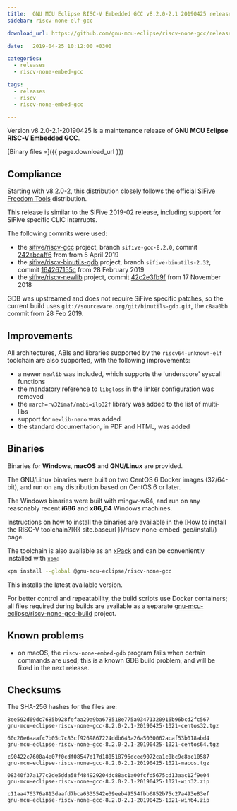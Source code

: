 ```yaml
---
title:  GNU MCU Eclipse RISC-V Embedded GCC v8.2.0-2.1 20190425 released
sidebar: riscv-none-elf-gcc

download_url: https://github.com/gnu-mcu-eclipse/riscv-none-gcc/releases/tag/v8.2.0-2.1-20190425/

date:   2019-04-25 10:12:00 +0300

categories:
  - releases
  - riscv-none-embed-gcc

tags:
  - releases
  - riscv
  - riscv-none-embed-gcc

---
```


Version v8.2.0-2.1-20190425 is a maintenance release of **GNU MCU Eclipse
RISC-V Embedded GCC**.

[Binary files »]({{ page.download_url }})

## Compliance

Starting with v8.2.0-2, this distribution closely follows the official
[SiFive](https://www.sifive.com)
[Freedom Tools](https://github.com/sifive/freedom-tools) distribution.

This release is similar to the SiFive 2019-02 release, including support for
SiFive specific CLIC interrupts.

The following commits were used:

- the [sifive/riscv-gcc](https://github.com/sifive/riscv-gcc) project,
branch `sifive-gcc-8.2.0`, commit
[242abcaff6](https://github.com/sifive/riscv-gcc/tree/242abcaff697d0a1ea12dccc975465e1bfeb8331)
from from 5 April 2019
- the [sifive/riscv-binutils-gdb](https://github.com/sifive/riscv-binutils-gdb)
project, branch `sifive-binutils-2.32`, commit
[164267155c](https://github.com/sifive/riscv-binutils-gdb/tree/164267155c96f91472a539ca78ac919993bc5b4e)
from 28 February 2019
- the [sifive/riscv-newlib](https://github.com/sifive/riscv-newlib) project,
commit [42c2e3fb9f](https://github.com/sifive/riscv-newlib/tree/42c2e3fb9f557d59b76d1a64bb6fb32707ff4530)
from 17 November 2018

GDB was upstreamed and does not require SiFive specific patches,
so the current build uses
`git://sourceware.org/git/binutils-gdb.git`, the `c8aa0bb` commit from
28 Feb 2019.

## Improvements

All architectures, ABIs and libraries supported by the `riscv64-unknown-elf`
toolchain are also supported, with the following improvements:

* a newer `newlib` was included, which supports the 'underscore' syscall functions
* the mandatory reference to `libgloss` in the linker configuration was removed
* the `march=rv32imaf/mabi=ilp32f` library was added to the list of multi-libs
* support for `newlib-nano` was added
* the standard documentation, in PDF and HTML, was added

## Binaries

Binaries for **Windows**, **macOS** and **GNU/Linux** are provided.

The GNU/Linux binaries were built on two CentOS 6 Docker images (32/64-bit),
and run on any distribution based on CentOS 6 or later.

The Windows binaries were built with mingw-w64, and run on any reasonably
recent **i686** and **x86_64** Windows machines.

Instructions on how to install the binaries are available in the
[How to install the RISC-V toolchain?]({{ site.baseurl }}/riscv-none-embed-gcc/install/)
page.

The toolchain is also available as an
[xPack](https://www.npmjs.com/package/@gnu-mcu-eclipse/riscv-none-gcc)
and can be conveniently installed with
[`xpm`](https://www.npmjs.com/package/xpm):

```sh
xpm install --global @gnu-mcu-eclipse/riscv-none-gcc
```

This installs the latest available version.

For better control and repeatability, the build scripts use Docker
containers; all files required during builds are available as a separate
[gnu-mcu-eclipse/riscv-none-gcc-build](https://github.com/gnu-mcu-eclipse/riscv-none-gcc-build)
project.

## Known problems

* on macOS, the `riscv-none-embed-gdb` program fails when certain
  commands are used; this is a known GDB build problem, and will
  be fixed in the next release.

## Checksums

The SHA-256 hashes for the files are:

```console
8ee592d69dc7685b928fefaa29a9ba678518e775a03471320916b96bcd2fc567
gnu-mcu-eclipse-riscv-none-gcc-8.2.0-2.1-20190425-1021-centos32.tgz

60c20e6aaafc7b05c7c83cf9269867224ddb643a26a5030062acaf53b018abd4
gnu-mcu-eclipse-riscv-none-gcc-8.2.0-2.1-20190425-1021-centos64.tgz

c90422c7600a4e07f0cdf08547d17d180518796dcec9072ca1c0bc9c8bc10587
gnu-mcu-eclipse-riscv-none-gcc-8.2.0-2.1-20190425-1021-macos.tgz

08340f37a177c2de5dda58f484929204dc88ac1a00fcfd5675cd13aac12f9e04
gnu-mcu-eclipse-riscv-none-gcc-8.2.0-2.1-20190425-1021-win32.zip

c11aa476376a813daafd7bca6335542e39eeb49554fbb6852b75c27a493e83ef
gnu-mcu-eclipse-riscv-none-gcc-8.2.0-2.1-20190425-1021-win64.zip
```

